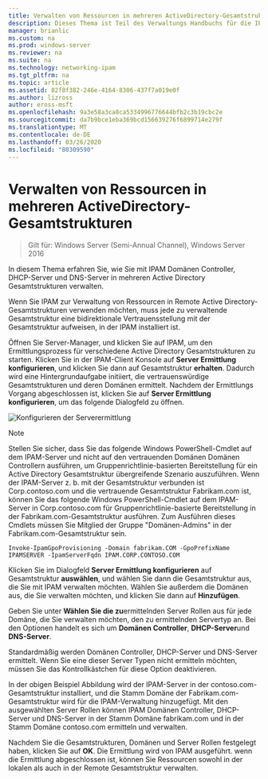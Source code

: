 ```yaml
---
title: Verwalten von Ressourcen in mehreren ActiveDirectory-Gesamtstrukturen
description: Dieses Thema ist Teil des Verwaltungs Handbuchs für die IP-Adressverwaltung (IPAM) in Windows Server 2016.
manager: brianlic
ms.custom: na
ms.prod: windows-server
ms.reviewer: na
ms.suite: na
ms.technology: networking-ipam
ms.tgt_pltfrm: na
ms.topic: article
ms.assetid: 82f8f382-246e-4164-8306-437f7a019e0f
ms.author: lizross
author: eross-msft
ms.openlocfilehash: 9a3e58a3ca8ca5334996776644bfb2c3b19cbc2e
ms.sourcegitcommit: da7b9bce1eba369bcd156639276f6899714e279f
ms.translationtype: MT
ms.contentlocale: de-DE
ms.lasthandoff: 03/26/2020
ms.locfileid: "80309590"
---
```

# <a name="manage-resources-in-multiple-active-directory-forests"></a>Verwalten von Ressourcen in mehreren ActiveDirectory-Gesamtstrukturen

>Gilt für: Windows Server (Semi-Annual Channel), Windows Server 2016

In diesem Thema erfahren Sie, wie Sie mit IPAM Domänen Controller, DHCP-Server und DNS-Server in mehreren Active Directory Gesamtstrukturen verwalten.  
  
Wenn Sie IPAM zur Verwaltung von Ressourcen in Remote Active Directory-Gesamtstrukturen verwenden möchten, muss jede zu verwaltende Gesamtstruktur eine bidirektionale Vertrauensstellung mit der Gesamtstruktur aufweisen, in der IPAM installiert ist.  
  
Öffnen Sie Server-Manager, und klicken Sie auf IPAM, um den Ermittlungsprozess für verschiedene Active Directory Gesamtstrukturen zu starten. Klicken Sie in der IPAM-Client Konsole auf **Server Ermittlung konfigurieren**, und klicken Sie dann auf Gesamtstruktur **erhalten**. Dadurch wird eine Hintergrundaufgabe initiiert, die vertrauenswürdige Gesamtstrukturen und deren Domänen ermittelt. Nachdem der Ermittlungs Vorgang abgeschlossen ist, klicken Sie auf **Server Ermittlung konfigurieren**, um das folgende Dialogfeld zu öffnen.  
  
![Konfigurieren der Serverermittlung](../../media/Manage-Resources-in-Multiple-Active-Directory-Forests/ipam_serverdiscovery.jpg)  

>[!NOTE]
>Stellen Sie sicher, dass Sie das folgende Windows PowerShell-Cmdlet auf dem IPAM-Server und nicht auf den vertrauenden Domänen Domänen Controllern ausführen, um Gruppenrichtlinie\-basierten Bereitstellung für ein Active Directory Gesamtstruktur übergreifende Szenario auszuführen. Wenn der IPAM-Server z. b. mit der Gesamtstruktur verbunden ist Corp.contoso.com und die vertrauende Gesamtstruktur Fabrikam.com ist, können Sie das folgende Windows PowerShell-Cmdlet auf dem IPAM-Server in Corp.contoso.com für Gruppenrichtlinie\-basierte Bereitstellung in der Fabrikam.com-Gesamtstruktur ausführen. Zum Ausführen dieses Cmdlets müssen Sie Mitglied der Gruppe "Domänen-Admins" in der Fabrikam.com-Gesamtstruktur sein.

    
    Invoke-IpamGpoProvisioning -Domain fabrikam.COM -GpoPrefixName IPAMSERVER -IpamServerFqdn IPAM.CORP.CONTOSO.COM
    

Klicken Sie im Dialogfeld **Server Ermittlung konfigurieren** auf Gesamtstruktur **auswählen**, und wählen Sie dann die Gesamtstruktur aus, die Sie mit IPAM verwalten möchten. Wählen Sie außerdem die Domänen aus, die Sie verwalten möchten, und klicken Sie dann auf **Hinzufügen**.

Geben Sie unter **Wählen Sie die zu**ermittelnden Server Rollen aus für jede Domäne, die Sie verwalten möchten, den zu ermittelnden Servertyp an. Bei den Optionen handelt es sich um **Domänen Controller**, **DHCP-Server**und **DNS-Server**.

Standardmäßig werden Domänen Controller, DHCP-Server und DNS-Server ermittelt. Wenn Sie eine dieser Server Typen nicht ermitteln möchten, müssen Sie das Kontrollkästchen für diese Option deaktivieren.

In der obigen Beispiel Abbildung wird der IPAM-Server in der contoso.com-Gesamtstruktur installiert, und die Stamm Domäne der Fabrikam.com-Gesamtstruktur wird für die IPAM-Verwaltung hinzugefügt. Mit den ausgewählten Server Rollen können IPAM Domänen Controller, DHCP-Server und DNS-Server in der Stamm Domäne fabrikam.com und in der Stamm Domäne contoso.com ermitteln und verwalten.

Nachdem Sie die Gesamtstrukturen, Domänen und Server Rollen festgelegt haben, klicken Sie auf **OK**. Die Ermittlung wird von IPAM ausgeführt. wenn die Ermittlung abgeschlossen ist, können Sie Ressourcen sowohl in der lokalen als auch in der Remote Gesamtstruktur verwalten.

